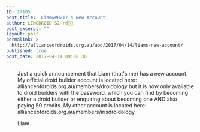 ```yaml
---
ID: 17105
post_title: 'Liam&#8217;s New Account'
author: LIMODROID S2-rd🔭🔬
post_excerpt: ""
layout: post
permalink: >
  http://allianceofdroids.org.au/aod/2017/04/14/liams-new-account/
published: true
post_date: 2017-04-14 09:08:30
---
```

<p style="padding-left: 30px;">Just a quick announcement that Liam (that's me) has a new account. My official droid builder account is located here: allianceofdroids.org.au/members/droidology but it is now only available to droid builders with the password, which you can find by becoming either a droid builder or enquiring about becoming one AND also paying 50 credits. My other account is located here: allianceofdroids.org.au/members/irisdroidology</p>
<p style="padding-left: 30px;">Liam</p>